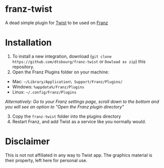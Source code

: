 # franz-twist

A dead simple plugin for [Twist](www.twistapp.com) to be used on [Franz](www.meetfranz.com)

# Installation

1. To install a new integration, download (`git clone https://github.com/dtsbourg/franz-twist` or `Dowload as zip`) this repository.
2. Open the Franz Plugins folder on your machine:

* Mac: `~/Library/Application\ Support/Franz/Plugins/`
* Windows: `%appdata%/Franz/Plugins`
* Linux: `~/.config/Franz/Plugins`

*Alternatively: Go to your Franz settings page, scroll down to the bottom and you will see an option to "Open the Franz plugin directory"*

3. Copy the `franz-twist` folder into the plugins directory
4. Restart Franz, and add Twist as a service like you normally would.

# Disclaimer

This is not not affiliated in any way to Twist app. The graphics material is their property, left here for personal use.
